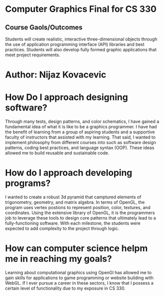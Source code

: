 # Computer Graphics Final for CS 330
## Course Gaols/Outcomes
Students will create realistic, interactive three-dimensional objects through the use of application programming interface (API) libraries and best practices. Students will also develop fully formed graphic applications that meet project requirements. 

# Author: Nijaz Kovacevic

# How Do I approach designing software?
Through many tests, design patterns, and color schematics, I have gained a fundamental idea of what it is like to be a graphics programmer. I have had the benefit of learning from a group of aspiring students and a supportive faculty of instructors that assisted with my learning. That said, I wanted to implement philosophy from different courses into such as software design patterns, coding best practices, and language syntax (OOP). These ideas allowed me to build reusable and sustainable code.

# How do I approach developing programs?
I wanted to create a robust 3d pyramid that camptured elements of trigonometry, geometry, and matrix algebra. In terms of OpenGL, the program uses vertex postions to represent position, color, textures, and coordinates. Using the extensive library of OpenGL, it is the programmers job to leverage these tools to design core patterns that ultimately lead to a fully-functioning software. With each milestone, the students were expected to add complexity to the project through logic.

# How can computer science helpm me in reaching my goals?
Learning about computational graphics using OpenGl has allowed me to gain skills for applications to game programming or website building with WebGL. If I ever pursue a career in these sectors, I know that I possess a certain level of functionality due to my exposure in CS 330. 
